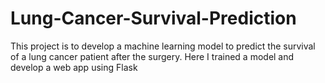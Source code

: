 # Lung-Cancer-Survival-Prediction
This project is to develop a machine learning model to predict the survival of a lung cancer patient after the surgery. Here I trained a model and develop a web app using Flask
